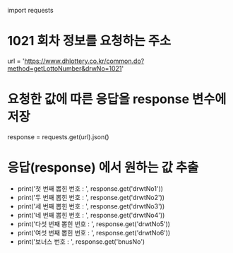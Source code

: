 import requests

# 1021 회차 정보를 요청하는 주소
url = 'https://www.dhlottery.co.kr/common.do?method=getLottoNumber&drwNo=1021'

# 요청한 값에 따른 응답을 response 변수에 저장
response = requests.get(url).json()

# 응답(response) 에서 원하는 값 추출
- print('첫 번째 뽑힌 번호 : ', response.get('drwtNo1'))
- print('두 번째 뽑힌 번호 : ', response.get('drwtNo2'))
- print('세 번째 뽑힌 번호 : ', response.get('drwtNo3'))
- print('네 번째 뽑힌 번호 : ', response.get('drwtNo4'))
- print('다섯 번째 뽑힌 번호 : ', response.get('drwtNo5'))
- print('여섯 번째 뽑힌 번호 : ', response.get('drwtNo6'))
- print('보너스 번호 : ', response.get('bnusNo')
